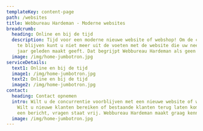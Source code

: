```yaml
---
templateKey: content-page
path: /websites
title: Webbureau Hardeman - Moderne websites
breadcrumb:
  heading: Online en bij de tijd
  description: Tijd voor een moderne nieuwe website of webshop! Om de concurrentie voor
    te blijven kunt u niet meer uit de voeten met de website die uw neefje tien
    jaar geleden maakt geeft. Dat begrijpt Webbureau Hardeman als geen ander.
  image: /img/home-jumbotron.jpg
serviceDetails:
  text1: Online en bij de tijd
  image1: /img/home-jumbotron.jpg
  text2: Online en bij de tijd
  image2: /img/home-jumbotron.jpg
contact:
  heading: Contact opnemen
  intro: Wilt u de concurrentie voorblijven met een nieuwe website of webshop?
    Wilt u nieuwe klanten bereiken of bestaande klanten terug laten komen? Stuur
    een bericht, vragen staat vrij. Webbureau Hardeman maakt graag kennis!
  image: /img/home-jumbotron.jpg
---
```

